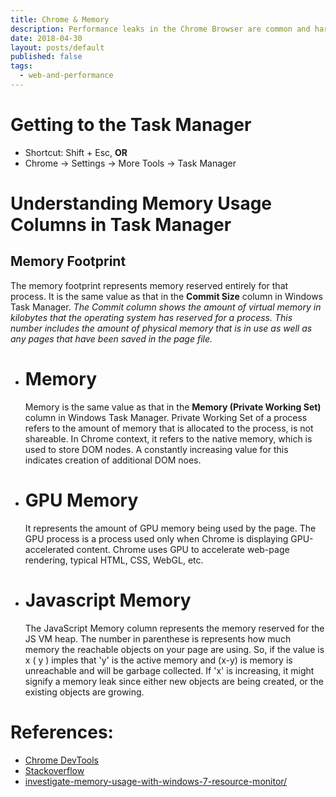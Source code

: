 ```yaml
---
title: Chrome & Memory
description: Performance leaks in the Chrome Browser are common and hard to detect. This is simple first-level diagnostic to track down memory leaks and problems.
date: 2018-04-30
layout: posts/default
published: false
tags:
  - web-and-performance
---
```


# Getting to the Task Manager

- Shortcut: Shift + Esc, **OR**
- Chrome -> Settings -> More Tools -> Task Manager

# Understanding Memory Usage Columns in Task Manager

## Memory Footprint

The memory footprint represents memory reserved entirely for that process. It is the same value as that in the **Commit Size** column in Windows Task Manager. _The Commit column shows the amount of virtual memory in kilobytes that the operating system has reserved for a process. This number includes the amount of physical memory that is in use as well as any pages that have been saved in the page file._

- # Memory

  Memory is the same value as that in the **Memory (Private Working Set)** column in Windows Task Manager. Private Working Set of a process refers to the amount of memory that is allocated to the process, is not shareable. In Chrome context, it refers to the native memory, which is used to store DOM nodes. A constantly increasing value for this indicates creation of additional DOM noes.

- # GPU Memory

  It represents the amount of GPU memory being used by the page. The GPU process is a process used only when Chrome is displaying GPU-accelerated content. Chrome uses GPU to accelerate web-page rendering, typical HTML, CSS, WebGL, etc.

- # Javascript Memory
  The JavaScript Memory column represents the memory reserved for the JS VM heap. The number in parenthese is represents how much memory the reachable objects on your page are using. So, if the value is x ( y ) imples that 'y' is the active memory and (x-y) is memory is unreachable and will be garbage collected. If 'x' is increasing, it might signify a memory leak since either new objects are being created, or the existing objects are growing.

# References:

- [Chrome DevTools](https://developers.google.com/web/tools/chrome-devtools/memory-problems/#monitor_memory_use_in_realtime_with_the_chrome_task_manager)
- [Stackoverflow](https://stackoverflow.com/questions/14167013/javascript-memory-and-leak-problems)
- [investigate-memory-usage-with-windows-7-resource-monitor/](https://www.techrepublic.com/blog/windows-and-office/investigate-memory-usage-with-windows-7-resource-monitor/)
